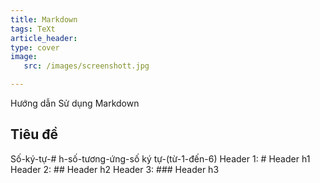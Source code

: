 ```yaml
---
title: Markdown
tags: TeXt
article_header:
type: cover
image:
   src: /images/screenshott.jpg

---
```

Hướng dẫn Sử dụng Markdown
<!--more-->

## Tiêu đề
Số-ký-tự-# h-số-tương-ứng-số ký tự-(từ-1-đến-6)
Header 1: # Header h1 
Header 2: ## Header h2 
Header 3: ### Header h3 
<!--stackedit_data:
eyJoaXN0b3J5IjpbLTEzODcyODk0MTUsLTE5NDUyODU1MDVdfQ
==
-->